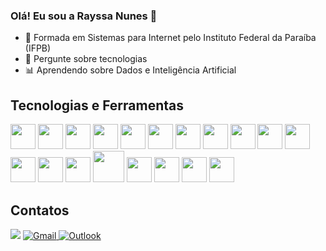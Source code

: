 ### Olá! Eu sou a Rayssa Nunes 👋

- 📕 Formada em Sistemas para Internet pelo Instituto Federal da Paraíba (IFPB)
- 💬 Pergunte sobre tecnologias
- :bar_chart: Aprendendo sobre Dados e Inteligência Artificial
  
## Tecnologias e Ferramentas
<div>
<img loading="lazy" src="https://cdn.jsdelivr.net/gh/devicons/devicon@latest/icons/python/python-original.svg" width="40" height="40"/>
<img loading="lazy" src="https://cdn.jsdelivr.net/gh/devicons/devicon@latest/icons/django/django-plain.svg" width="40" height="40"/>
<img loading="lazy" src="https://cdn.jsdelivr.net/gh/devicons/devicon@latest/icons/flask/flask-original.svg" width="40" height="40"/>
  <!-- FastAPI -->
<img src="https://cdn.jsdelivr.net/gh/devicons/devicon@latest/icons/fastapi/fastapi-original.svg" width="40" height="40"/>
<img loading="lazy" src="https://cdn.jsdelivr.net/gh/devicons/devicon@latest/icons/postgresql/postgresql-original-wordmark.svg" width="40" height="40"/>
<!-- Excel via Simple Icons -->
<img src="https://cdn.jsdelivr.net/npm/simple-icons@v9/icons/microsoftexcel.svg" width="40" height="40"/>

  <!-- Jupyter -->
<img src="https://cdn.jsdelivr.net/gh/devicons/devicon@latest/icons/jupyter/jupyter-original.svg" width="40" height="40"/>

<!-- NumPy -->
<img src="https://cdn.jsdelivr.net/gh/devicons/devicon@latest/icons/numpy/numpy-original.svg" width="40" height="40"/>

<!-- Pandas -->
<img src="https://cdn.jsdelivr.net/gh/devicons/devicon@latest/icons/pandas/pandas-original.svg" width="40" height="40"/>

<!-- Matplotlib -->
<img src="https://cdn.jsdelivr.net/gh/devicons/devicon@latest/icons/matplotlib/matplotlib-original.svg" width="40" height="40"/>
<img loading="lazy" src="https://cdn.jsdelivr.net/gh/devicons/devicon@latest/icons/javascript/javascript-original.svg" width="40" height="40"/>
<img loading="lazy" src="https://cdn.jsdelivr.net/gh/devicons/devicon@latest/icons/react/react-original.svg" width="40" height="40"/>
<img src="https://cdn.jsdelivr.net/gh/devicons/devicon@latest/icons/html5/html5-original.svg" width="40" height="40"/>
<img src="https://cdn.jsdelivr.net/gh/devicons/devicon@latest/icons/css3/css3-original.svg" width="40" height="40"/>
<img loading="lazy" src="https://cdn.jsdelivr.net/gh/devicons/devicon@latest/icons/java/java-original.svg" width="50" height="50"/>
<img loading="lazy" src="https://cdn.jsdelivr.net/gh/devicons/devicon@latest/icons/spring/spring-original.svg" width="40" height="40"/>
<img loading="lazy" src="https://cdn.jsdelivr.net/gh/devicons/devicon@latest/icons/c/c-original.svg" width="40" height="40"/>
<img loading="lazy" src="https://cdn.jsdelivr.net/gh/devicons/devicon@latest/icons/bootstrap/bootstrap-original.svg" width="40" height="40"/>
<!-- Docker -->
<img src="https://cdn.jsdelivr.net/gh/devicons/devicon@latest/icons/docker/docker-original.svg" width="40" height="40"/>
  

<!-- TensorFlow -->
<!--<img src="https://cdn.jsdelivr.net/gh/devicons/devicon@latest/icons/tensorflow/tensorflow-original.svg" width="40" height="40"/>-->

<!-- PyTorch -->
<!--<img src="https://cdn.jsdelivr.net/gh/devicons/devicon@latest/icons/pytorch/pytorch-original.svg" width="40" height="40"/>-->

<!-- Keras -->
<!--<img src="https://cdn.jsdelivr.net/gh/devicons/devicon@latest/icons/keras/keras-original.svg" width="40" height="40"/>-->

<!-- OpenCV -->
<!--<img src="https://cdn.jsdelivr.net/gh/devicons/devicon@latest/icons/opencv/opencv-original.svg" width="40" height="40"/>-->
</div>

## Contatos
<div>
<a href="https://www.linkedin.com/in/rayssa-nunes-tech/" target="_blank"><img loading="lazy" src="https://img.shields.io/badge/LinkedIn-0077B5?style=for-the-badge&logo=linkedin&logoColor=white" target="_blank"></a>
<!--<a href="https://www.instagram.com/rayssa_nunescs/?hl=pt" target="_blank"><img loading="lazy" src="https://img.shields.io/badge/Instagram-E4405F?style=for-the-badge&logo=instagram&logoColor=white" target="_blank"></a>-->

<a href="mailto:rayssa.nunes.tech@gmail.com">
  <img loading="lazy" src="https://img.shields.io/badge/Gmail-D14836?style=for-the-badge&logo=gmail&logoColor=white" alt="Gmail">
</a>
<a href="mailto:rayssa_nunes@outlook.com">
  <img loading="lazy" src="https://img.shields.io/badge/Outlook-0078D4?style=for-the-badge&logo=microsoft-outlook&logoColor=white" alt="Outlook">
</a>
